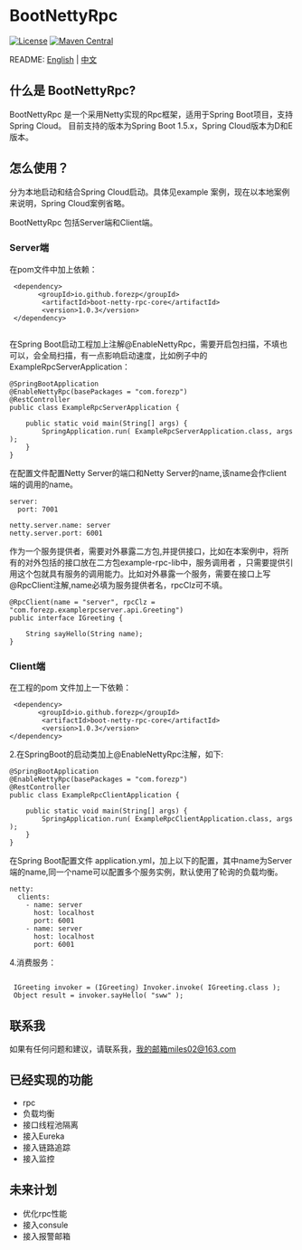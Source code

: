 # BootNettyRpc

[![License](https://img.shields.io/badge/License-Apache%202.0-blue.svg?label=license)](https://github.com/forezp/BootNettyRpc/blob/master/LICENSE)
[![Maven Central](https://img.shields.io/maven-central/v/com.nepxion/thunder.svg?label=maven%20central)](http://mvnrepository.com/artifact/io.github.forezp/boot-netty-rpc-core)


README: [English](https://github.com/forezp/BootNettyRpc/blob/master/README-en.md) | [中文](https://github.com/forezp/BootNettyRpc/blob/master/README.md)

## 什么是 BootNettyRpc?

BootNettyRpc 是一个采用Netty实现的Rpc框架，适用于Spring Boot项目，支持Spring Cloud。
目前支持的版本为Spring Boot 1.5.x，Spring Cloud版本为D和E版本。


## 怎么使用？

分为本地启动和结合Spring Cloud启动。具体见example 案例，现在以本地案例来说明，Spring Cloud案例省略。

BootNettyRpc 包括Server端和Client端。

### Server端

在pom文件中加上依赖：

```
 <dependency>
       <groupId>io.github.forezp</groupId>
        <artifactId>boot-netty-rpc-core</artifactId>
        <version>1.0.3</version>
 </dependency>
 
```

在Spring Boot启动工程加上注解@EnableNettyRpc，需要开启包扫描，不填也可以，会全局扫描，有一点影响启动速度，比如例子中的ExampleRpcServerApplication：

```
@SpringBootApplication
@EnableNettyRpc(basePackages = "com.forezp")
@RestController
public class ExampleRpcServerApplication {

    public static void main(String[] args) {
        SpringApplication.run( ExampleRpcServerApplication.class, args );
    }
}

```

在配置文件配置Netty Server的端口和Netty Server的name,该name会作client端的调用的name。

```
server:
  port: 7001

netty.server.name: server
netty.server.port: 6001

```

作为一个服务提供者，需要对外暴露二方包,并提供接口，比如在本案例中，将所有的对外包括的接口放在二方包example-rpc-lib中，服务调用者
，只需要提供引用这个包就具有服务的调用能力。比如对外暴露一个服务，需要在接口上写@RpcClient注解,name必填为服务提供者名，rpcClz可不填。

```
@RpcClient(name = "server", rpcClz = "com.forezp.examplerpcserver.api.Greeting")
public interface IGreeting {

    String sayHello(String name);
}
```

### Client端

在工程的pom 文件加上一下依赖：

```
 <dependency>
       <groupId>io.github.forezp</groupId>
        <artifactId>boot-netty-rpc-core</artifactId>
        <version>1.0.3</version>
</dependency>

```


2.在SpringBoot的启动类加上@EnableNettyRpc注解，如下:

```
@SpringBootApplication
@EnableNettyRpc(basePackages = "com.forezp")
@RestController
public class ExampleRpcClientApplication {

    public static void main(String[] args) {
        SpringApplication.run( ExampleRpcClientApplication.class, args );
    }
}

```

在Spring Boot配置文件 application.yml，加上以下的配置，其中name为Server端的name,同一个name可以配置多个服务实例，默认使用了轮询的负载均衡。

```
netty:
  clients:
    - name: server
      host: localhost
      port: 6001
    - name: server
      host: localhost
      port: 6001

```

4.消费服务：


```

 IGreeting invoker = (IGreeting) Invoker.invoke( IGreeting.class );
 Object result = invoker.sayHello( "sww" );

```

## 联系我

如果有任何问题和建议，请联系我，我的邮箱miles02@163.com

## 已经实现的功能

- rpc
- 负载均衡
- 接口线程池隔离
- 接入Eureka
- 接入链路追踪
- 接入监控

## 未来计划

- 优化rpc性能
- 接入consule
- 接入报警邮箱